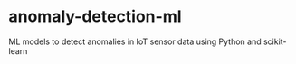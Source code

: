 # anomaly-detection-ml
ML models to detect anomalies in IoT sensor data using Python and scikit-learn

